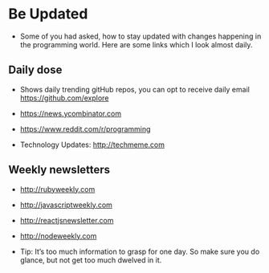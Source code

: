# Be Updated

- Some of you had asked, how to stay updated with changes happening in the programming world. Here are some links which I look almost daily.

## Daily dose

- Shows daily trending gitHub repos, you can opt to receive daily email <https://github.com/explore>

- <https://news.ycombinator.com>

- <https://www.reddit.com/r/programming>

- Technology Updates: <http://techmeme.com>

## Weekly newsletters

- <http://rubyweekly.com>

- <http://javascriptweekly.com>

- <http://reactjsnewsletter.com>

- <http://nodeweekly.com>

- Tip: It’s too much information to grasp for one day. So make sure you do glance, but not get too much dwelved in it.